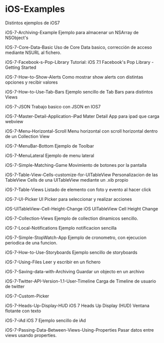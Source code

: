 iOS-Examples
============

Distintos ejemplos de iOS7

iOS-7-Archiving-Example
Ejemplo para almacenar un NSArray de NSObject's

IOS-7-Core-Data-Basic
Uso de Core Data basico, corrección de acceso mediante NSURL al fichero.

iOS-7-Facebook-s-Pop-Library
Tutorial: iOS 7.1 Facebook's Pop Library - Getting Started

iOS-7-How-to-Show-Alerts
Como mostrar show alerts con distintas opciones y recibir valores

iOS-7-How-to-Use-Tab-Bars
Ejemplo sencillo de Tab Bars para distintos Views

iOS-7-JSON
Trabajo basico con JSON en IOS7

iOS-7-Master-Detail-Application-iPad
Mater Detail App para ipad que carga webview

iOS-7-Menu-Horizontal-Scroll
Menu horizontal con scroll horizontal dentro de un Collection View

iOS-7-MenuBar-Bottom
Ejemplo de Toolbar

iOS-7-MenuLateral
Ejemplo de menu lateral

iOS-7-Simple-Matching-Game
Movimiento de botones por la pantalla

iOS-7-Table-View-Cells-customize-for-UITableView
Personalizacion de las TableView Cells de una UITableView mediante un .xib propio

iOS-7-Table-Views
Listado de elemento con foto y evento al hacer click

iOS-7-UI-Picker
UI Picker para seleccionar y realizar acciones

iOS-UITableView-Cell-Height-Change
iOS UITableView Cell Height Change

iOS-7-Collection-Views
Ejemplo de collection dinamicos sencillo.

iOS-7-Local-Notifications
Ejemplo notificacion sencilla

iOS-7-Simple-StopWatch-App
Ejemplo de cronometro, con ejecucion periodica de una funcion.

iOS-7-How-to-Use-Storyboards
Ejemplo sencillo de storyboards

iOS-7-Using-Files
Leer y escribir en un fichero

iOS-7-Saving-data-with-Archiving
Guardar un objecto en un archivo

iOS-7-Twitter-API-Version-1.1-User-Timeline
Carga de Timeline de usuario de twitter

iOS-7-Custom-Picker


iOS-7-Heads-Up-Display-HUD
iOS 7 Heads Up Display (HUD) Ventana flotante con texto

iOS-7-iAd
iOS 7 Ejemplo sencillo de iAd

iOS-7-Passing-Data-Between-Views-Using-Properties
Pasar datos entre views usando properties.



